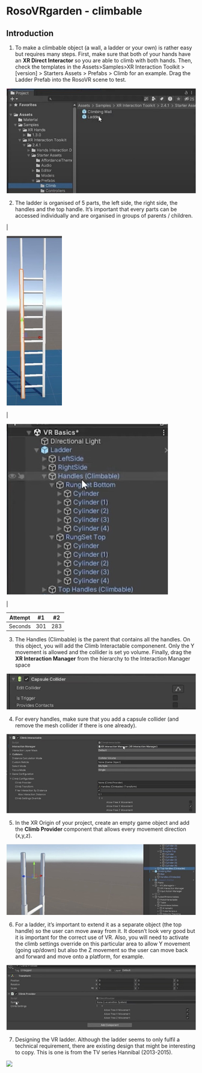 # RosoVRgarden - climbable

## Introduction

1. To make a climbable object (a wall, a ladder or your own) is rather easy but requires many steps. First, make sure that both of your hands have an <b>XR Direct Interactor</b> so you are able to climb with both hands. Then, check the templates in the Assets&gt;Samples&gt;XR Interaction Toolkit &gt; [version] &gt; Starters Assets &gt; Prefabs &gt; Climb for an example. Drag the Ladder Prefab into the RosoVR scene to test.

<p align="left"><img src="images/climbable1.jpg"/></p>


2. The ladder is organised of 5 parts, the left side, the right side, the handles and the top handle. It’s important that every parts can be accessed individually and are organised in groups of parents / children.

|<p align="left"><img src="images/climbable2.jpg"/></p>|<p align="left"><img src="images/climbable3.jpg"/></p>|

| Attempt | #1  | #2  |
| ------- | --- | --- |
| Seconds | 301 | 283 |


3. The Handles (Climbable) is the parent that contains all the handles. On this object, you will add the Climb Interactable componenent. Only the Y movement is allowed and the collider is set yo volume. Finally, drag the <b>XR Interaction Manager</b> from the hierarchy to the Interaction Manager space

<p align="left"><img src="images/climbable4.jpg"/></p>

4. For every handles, make sure that you add a capsule collider (and remove the mesh collider if there is one already).

<p align="left"><img src="images/climbable5.jpg"/></p>

5. In the XR Origin of your project, create an empty game object and add the <b>Climb Provider </b>component that allows every movement direction (x,y,z).

<p align="left"><img src="images/climbable6.jpg"/></p>

6. For a ladder, it’s important to extend it as a separate object (the top handle) so the user can move away from it. It doesn’t look very good but it is important for the correct use of VR. Also, you will need to activate the climb settings override on this particular area to allow Y movement (going up/down) but also the Z movement so the user can move back and forward and move onto a platform, for example.

<p align="left"><img src="images/climbable7.jpg"/></p>

7. Designing the VR ladder. Although the ladder seems to only fulfil a technical requirement, there are existing design that might be interesting to copy. This is one is from the TV series Hannibal (2013-2015).

<p align="left"><img src="images/climbable8.jpg"/></p>
